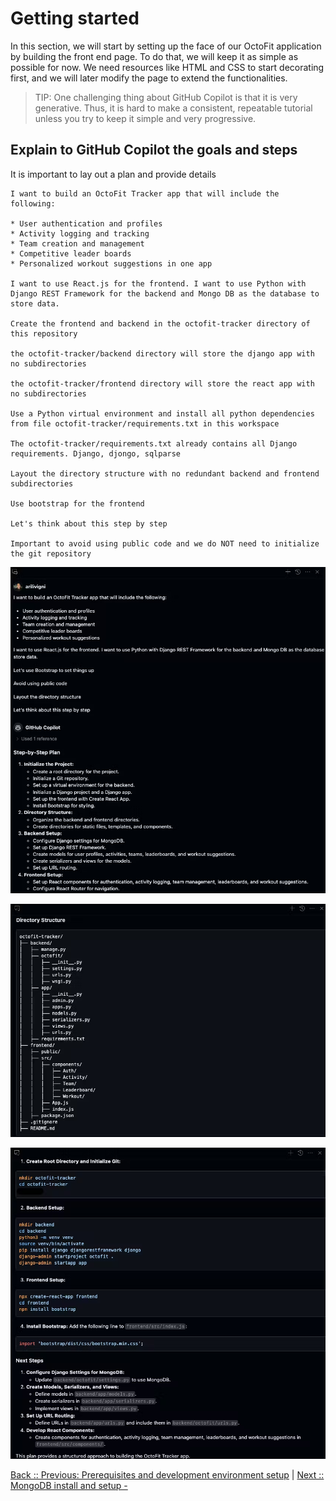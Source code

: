 # Getting started 

In this section, we will start by setting up the face of our OctoFit application by building the front end page. To do that, we will keep it as simple as possible for now. We need resources like HTML and CSS to start decorating first, and we will later modify the page to extend the functionalities.

> TIP: One challenging thing about GitHub Copilot is that it is very generative. Thus, it is hard to make a consistent, repeatable tutorial unless you try to keep it simple and very progressive.

## Explain to GitHub Copilot the goals and steps

It is important to lay out a plan and provide details 

```text
I want to build an OctoFit Tracker app that will include the following:

* User authentication and profiles
* Activity logging and tracking 
* Team creation and management 
* Competitive leader boards 
* Personalized workout suggestions in one app 

I want to use React.js for the frontend. I want to use Python with Django REST Framework for the backend and Mongo DB as the database to store data.

Create the frontend and backend in the octofit-tracker directory of this repository

the octofit-tracker/backend directory will store the django app with no subdirectories

the octofit-tracker/frontend directory will store the react app with no subdirectories

Use a Python virtual environment and install all python dependencies from file octofit-tracker/requirements.txt in this workspace

The octofit-tracker/requirements.txt already contains all Django requirements. Django, djongo, sqlparse

Layout the directory structure with no redundant backend and frontend subdirectories

Use bootstrap for the frontend

Let's think about this step by step

Important to avoid using public code and we do NOT need to initialize the git repository
```

![project plan](./3_1_AskCopilotProjectCreation.png)

![directory structure](./3_2_CopilotDirectoryStructure.png)

![octofit-tracker app setup](./3_3_OctFit-Tracker-Setup.png)

[Back :: Previous: Prerequisites and development environment setup](../2_Prerequisites) | [Next :: MongoDB install and setup - ](../4_MongoDBInstallSetup)
